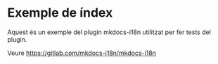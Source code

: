 # Exemple de índex

Aquest és un exemple del plugin mkdocs-i18n utilitzat per fer tests del plugin.

Veure <https://gitlab.com/mkdocs-i18n/mkdocs-i18n>
